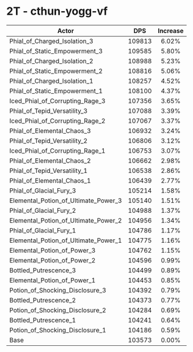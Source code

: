# 2T - cthun-yogg-vf
| Actor | DPS | Increase |
|---|:---:|:---:|
|Phial_of_Charged_Isolation_3|109813|6.02%|
|Phial_of_Static_Empowerment_3|109585|5.80%|
|Phial_of_Charged_Isolation_2|108988|5.23%|
|Phial_of_Static_Empowerment_2|108816|5.06%|
|Phial_of_Charged_Isolation_1|108257|4.52%|
|Phial_of_Static_Empowerment_1|108100|4.37%|
|Iced_Phial_of_Corrupting_Rage_3|107356|3.65%|
|Phial_of_Tepid_Versatility_3|107088|3.39%|
|Iced_Phial_of_Corrupting_Rage_2|107067|3.37%|
|Phial_of_Elemental_Chaos_3|106932|3.24%|
|Phial_of_Tepid_Versatility_2|106806|3.12%|
|Iced_Phial_of_Corrupting_Rage_1|106753|3.07%|
|Phial_of_Elemental_Chaos_2|106662|2.98%|
|Phial_of_Tepid_Versatility_1|106538|2.86%|
|Phial_of_Elemental_Chaos_1|106439|2.77%|
|Phial_of_Glacial_Fury_3|105214|1.58%|
|Elemental_Potion_of_Ultimate_Power_3|105140|1.51%|
|Phial_of_Glacial_Fury_2|104988|1.37%|
|Elemental_Potion_of_Ultimate_Power_2|104956|1.34%|
|Phial_of_Glacial_Fury_1|104786|1.17%|
|Elemental_Potion_of_Ultimate_Power_1|104775|1.16%|
|Elemental_Potion_of_Power_3|104762|1.15%|
|Elemental_Potion_of_Power_2|104596|0.99%|
|Bottled_Putrescence_3|104499|0.89%|
|Elemental_Potion_of_Power_1|104453|0.85%|
|Potion_of_Shocking_Disclosure_3|104392|0.79%|
|Bottled_Putrescence_2|104373|0.77%|
|Potion_of_Shocking_Disclosure_2|104284|0.69%|
|Bottled_Putrescence_1|104241|0.64%|
|Potion_of_Shocking_Disclosure_1|104186|0.59%|
|Base|103573|0.00%|
